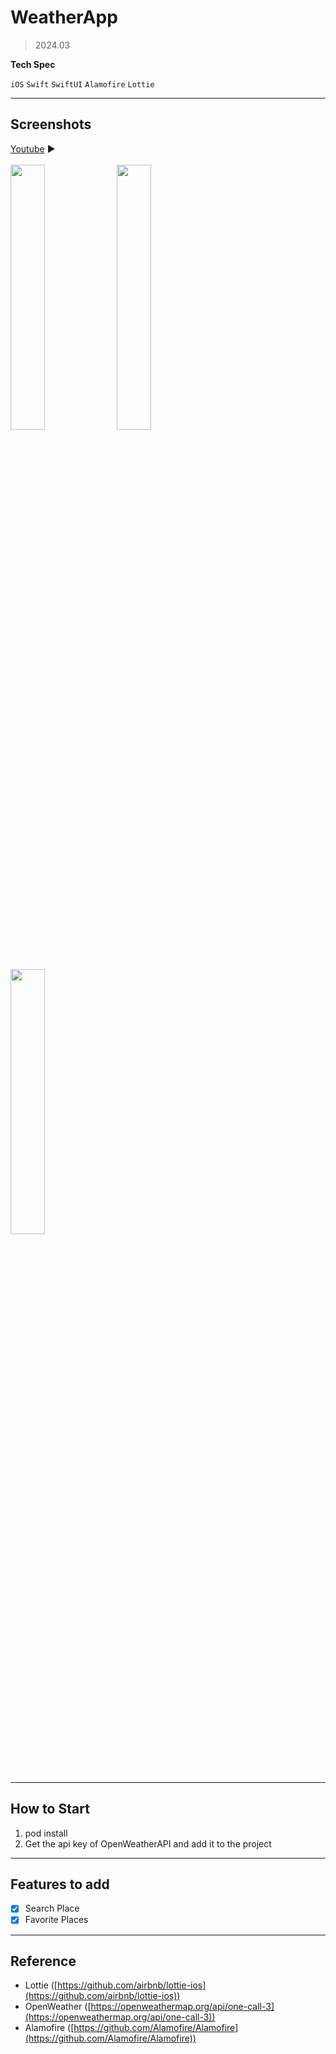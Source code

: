 # WeatherApp

> 2024.03
> 

**Tech Spec**

`iOS` `Swift` `SwiftUI` `Alamofire` `Lottie`

---

## Screenshots
[Youtube](https://youtu.be/g0vQR_Qn8fc?si=QlrDNIiBqsYgSFrB) ▶️
<br>
<br>
<img src="https://github.com/yh97yhyh/weather-app/assets/47898473/c020fd4b-0217-4c4c-adf2-c03c185930f0" width="33%" height="33%"/>
<img src="https://github.com/yh97yhyh/weather-app/assets/47898473/38b7b7ef-d589-4d46-bbe5-3732a0054a82" width="33%" height="33%"/>
<img src="https://github.com/yh97yhyh/weather-app/assets/47898473/aae9c8cf-20a4-42b7-8615-db879ffb1fa0" width="33%" height="33%"/>

---

## How to Start

1. pod install
2. Get the api key of OpenWeatherAPI and add it to the project

---

## Features to add

- [x]  Search Place
- [x]  Favorite Places

---

## Reference

- Lottie ([https://github.com/airbnb/lottie-ios](https://github.com/airbnb/lottie-ios))
- OpenWeather ([https://openweathermap.org/api/one-call-3](https://openweathermap.org/api/one-call-3))
- Alamofire ([https://github.com/Alamofire/Alamofire](https://github.com/Alamofire/Alamofire))
